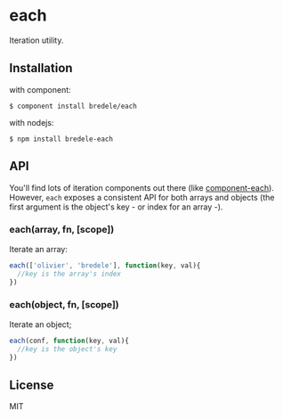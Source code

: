# each

  Iteration utility.

## Installation

with component:

    $ component install bredele/each

with nodejs:

    $ npm install bredele-each

## API

You'll find lots of iteration components out there (like [component-each](https://github.com/component/each)). However, `each` exposes a consistent API for both arrays and objects (the first argument is the object's key - or index for an array -).


### each(array, fn, [scope])

  Iterate an array:

```js
each(['olivier', 'bredele'], function(key, val){
  //key is the array's index
})
```

### each(object, fn, [scope])

  Iterate an object;

```js
each(conf, function(key, val){
  //key is the object's key
})
```


## License

  MIT
